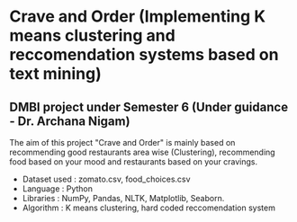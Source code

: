 # Crave and Order (Implementing K means clustering and reccomendation systems based on text mining)
## DMBI project under Semester 6 (Under guidance - Dr. Archana Nigam)
The aim of this project "Crave and Order" is mainly based on recommending good restaurants area wise (Clustering), recommending food based on your mood and restaurants based on your cravings. 

* Dataset used : zomato.csv, food_choices.csv
* Language : Python
* Libraries : NumPy, Pandas, NLTK, Matplotlib, Seaborn.
* Algorithm : K means clustering, hard coded reccomendation system
